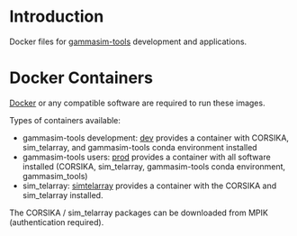 # Introduction

Docker files for [gammasim-tools](https://github.com/gammasim/gammasim-tools) development and applications.

# Docker Containers

[Docker](https://www.docker.com/community-edition#/download) or any compatible software are required to run these images.

Types of containers available:
- gammasim-tools development: [dev](./dev) provides a container with CORSIKA, sim\_telarray, and gammasim-tools conda environment installed
- gammasim-tools users: [prod](./prod) provides a container with all software installed (CORSIKA, sim\_telarray, gammasim-tools conda environment, gammasim_tools)
- sim\_telarray: [simtelarray](./simtelarray) provides a container with the CORSIKA and sim\_telarray installed.

The CORSIKA / sim\_telarray packages can be downloaded from MPIK (authentication required).
